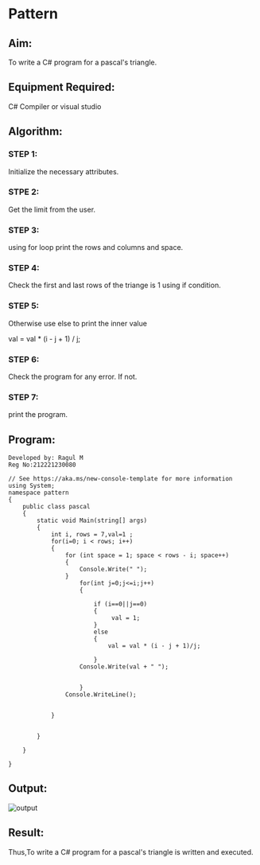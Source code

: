 # Pattern

## Aim:

To write a C# program for a pascal's triangle.

## Equipment Required:

C# Compiler or visual studio

## Algorithm:

### STEP 1:
Initialize the necessary attributes.
### STPE 2:
Get the limit from the user.
### STEP 3:
using for loop print the rows and columns and space.
### STEP 4:
Check the first and last rows of the triange is 1 using if condition.
### STEP 5:
Otherwise use else to print the inner value

val = val * (i - j + 1) / j;
### STEP 6:
Check the program for any error.
If not.
### STEP 7:
print the program.

## Program:
~~~
Developed by: Ragul M
Reg No:212221230080
~~~
~~~
// See https://aka.ms/new-console-template for more information
using System;
namespace pattern
{
    public class pascal
    {
        static void Main(string[] args)
        {
            int i, rows = 7,val=1 ;
            for(i=0; i < rows; i++)
            {
                for (int space = 1; space < rows - i; space++)
                {
                    Console.Write(" ");
                }
                    for(int j=0;j<=i;j++)
                    {
     
                        if (i==0||j==0)
                        {
                             val = 1;
                        }
                        else
                        {
                            val = val * (i - j + 1)/j;
                           
                        }
                    Console.Write(val + " ");
                    

                    }
                Console.WriteLine();


            }
            

        }
        
    }
    
}

~~~

## Output:
![output]()

## Result:
Thus,To write a C# program for a pascal's triangle is written and executed.
